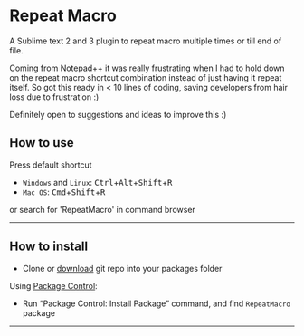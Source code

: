 Repeat Macro
=========================

A Sublime text 2 and 3 plugin to repeat macro multiple times or till end of file.

Coming from Notepad++ it was really frustrating when I had to hold down on the repeat macro shortcut combination instead of just having it repeat itself. So got this ready in < 10 lines of coding, saving developers from hair loss due to frustration :)

Definitely open to suggestions and ideas to improve this :)

## How to use
Press default shortcut

* `Windows` and `Linux`: <kbd>Ctrl</kbd>+<kbd>Alt</kbd>+<kbd>Shift</kbd>+<kbd>R</kbd>
* `Mac OS`: <kbd>Cmd</kbd>+<kbd>Shift</kbd>+<kbd>R</kbd>

or search for 'RepeatMacro' in command browser

--------------

## How to install

 - Clone or [download](https://github.com/sivakumar-kailasam/Repeat-Macro/archive/master.zip) git repo into your packages folder

Using [Package Control](https://sublime.wbond.net/installation):

 - Run “Package Control: Install Package” command, and find `RepeatMacro` package

--------------